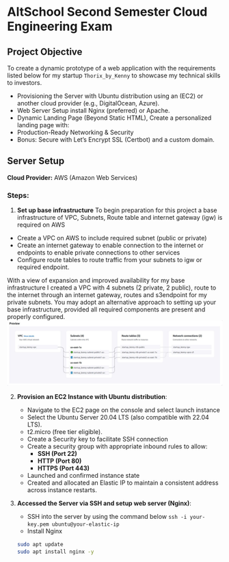 # AltSchool Second Semester Cloud Engineering Exam

## Project Objective
To create a dynamic prototype of a web application with the requirements listed below for my startup `Thorix_by_Kenny` to showcase my technical skills to investors.

- Provisioning the Server with Ubuntu distribution using an (EC2) or another cloud provider (e.g., DigitalOcean, Azure).
- Web Server Setup install Nginx (preferred) or Apache.
- Dynamic Landing Page (Beyond Static HTML), Create a personalized landing page with:
- Production-Ready Networking & Security 
- Bonus: Secure with Let’s Encrypt SSL (Certbot) and a custom domain.

## Server Setup

**Cloud Provider:** AWS (Amazon Web Services)

### Steps:
1. **Set up base infrastructure**
To begin preparation for this project a base infrastructure of VPC, Subnets, Route table and internet gateway (igw) is required on AWS

- Create a VPC on AWS to include required subnet (public or private)
- Create an internet gateway to enable connection to the internet or endpoints to enable private connections to other services
- Configure route tables to route traffic from your subnets to igw or required endpoint.

With a view of expansion and improved availability for my base infrastructure I created a VPC with 4 subnets (2 private, 2 public), route to the internet through an internet gateway, routes and s3endpoint for my private subnets. You may adopt an alternative approach to setting up your base infrastructure, provided all required components are present and properly configured.
![base](./Base%20Infra.JPG)

2. **Provision an EC2 Instance with Ubuntu distribution**:
   - Navigate to the EC2 page on the console and select launch instance
   - Select the Ubuntu Server 20.04 LTS (also compatible with 22.04 LTS).
   - t2.micro (free tier eligible).
   - Create a Security key to facilitate SSH connection
   - Create a security group with appropriate inbound rules to allow:
     - **SSH (Port 22)**
     - **HTTP (Port 80)**
     - **HTTPS (Port 443)**
   - Launched and confirmed instance state
   - Created and allocated an Elastic IP to maintain a consistent address across instance restarts.

3. **Accessed the Server via SSH and setup web server (Nginx)**:
   - SSH into the server by using the command below
   `ssh -i your-key.pem ubuntu@your-elastic-ip`
   - Install Nginx
   ```bash 
   sudo apt update
   sudo apt install nginx -y
   ```

   